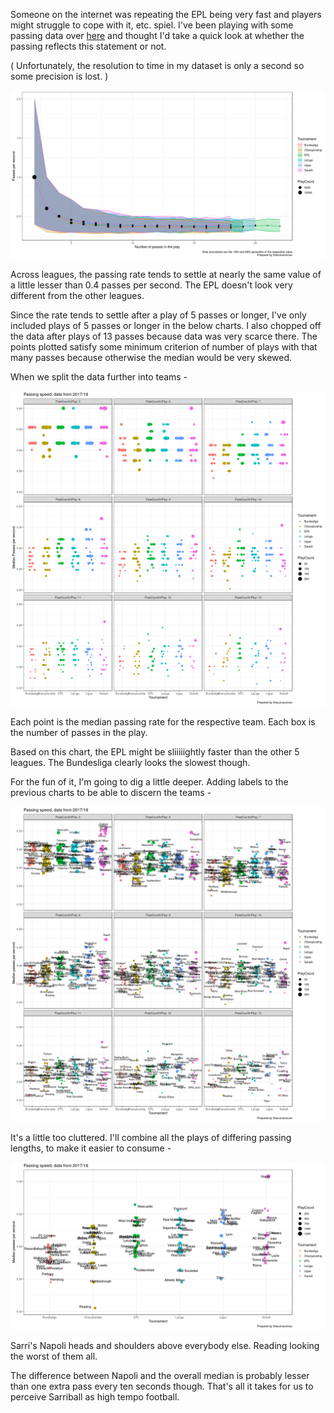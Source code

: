 Someone on the internet was repeating the EPL being very fast and
players might struggle to cope with it, etc. spiel. I've been playing
with some passing data over
<a href = "https://thecomeonman.github.io/SpatialSimilaritiesBetweenPlayers/index.html">here</a>
and thought I'd take a quick look at whether the passing reflects this
statement or not.

( Unfortunately, the resolution to time in my dataset is only a second
so some precision is lost. )

![](README_files/figure-markdown_strict/TournamentCountMedians-1.png)

Across leagues, the passing rate tends to settle at nearly the same
value of a little lesser than 0.4 passes per second. The EPL doesn't
look very different from the other leagues.

Since the rate tends to settle after a play of 5 passes or longer, I've
only included plays of 5 passes or longer in the below charts. I also
chopped off the data after plays of 13 passes because data was very
scarce there. The points plotted satisfy some minimum criterion of
number of plays with that many passes because otherwise the median would
be very skewed.

When we split the data further into teams -

![](README_files/figure-markdown_strict/TeamCountMedians-1.png)

Each point is the median passing rate for the respective team. Each box
is the number of passes in the play.

Based on this chart, the EPL might be sliiiiightly faster than the other
5 leagues. The Bundesliga clearly looks the slowest though.

For the fun of it, I'm going to dig a little deeper. Adding labels to
the previous charts to be able to discern the teams -

![](README_files/figure-markdown_strict/TeamCountMedianWithLabels-1.png)

It's a little too cluttered. I'll combine all the plays of differing
passing lengths, to make it easier to consume -

![](README_files/figure-markdown_strict/TeamMedianWithLabels-1.png)

Sarri's Napoli heads and shoulders above everybody else. Reading looking
the worst of them all.

The difference between Napoli and the overall median is probably lesser
than one extra pass every ten seconds though. That's all it takes for us
to perceive Sarriball as high tempo football.

